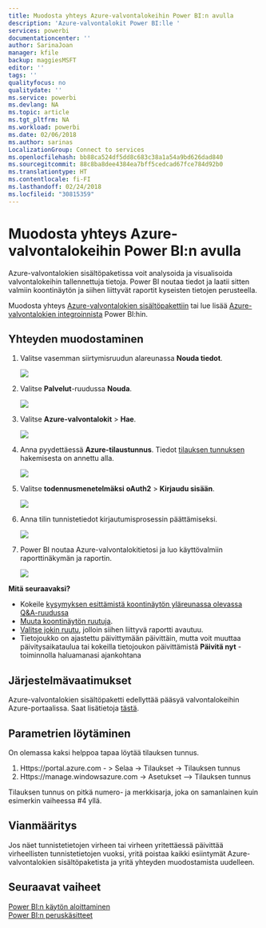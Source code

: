 ```yaml
---
title: Muodosta yhteys Azure-valvontalokeihin Power BI:n avulla
description: 'Azure-valvontalokit Power BI:lle '
services: powerbi
documentationcenter: ''
author: SarinaJoan
manager: kfile
backup: maggiesMSFT
editor: ''
tags: ''
qualityfocus: no
qualitydate: ''
ms.service: powerbi
ms.devlang: NA
ms.topic: article
ms.tgt_pltfrm: NA
ms.workload: powerbi
ms.date: 02/06/2018
ms.author: sarinas
LocalizationGroup: Connect to services
ms.openlocfilehash: bb88ca524df5dd8c683c38a1a54a9bd626dad840
ms.sourcegitcommit: 88c8ba8dee4384ea7bff5cedcad67fce784d92b0
ms.translationtype: HT
ms.contentlocale: fi-FI
ms.lasthandoff: 02/24/2018
ms.locfileid: "30815359"
---
```

# <a name="connect-to-azure-audit-logs-with-power-bi"></a>Muodosta yhteys Azure-valvontalokeihin Power BI:n avulla
Azure-valvontalokien sisältöpaketissa voit analysoida ja visualisoida valvontalokeihin tallennettuja tietoja. Power BI noutaa tiedot ja laatii sitten valmiin koontinäytön ja siihen liittyvät raportit kyseisten tietojen perusteella.

Muodosta yhteys [Azure-valvontalokien sisältöpakettiin](https://app.powerbi.com/getdata/services/azure-audit-logs) tai lue lisää [Azure-valvontalokien integroinnista](https://powerbi.microsoft.com/integrations/azure-audit-logs) Power BI:hin.

## <a name="how-to-connect"></a>Yhteyden muodostaminen
1. Valitse vasemman siirtymisruudun alareunassa **Nouda tiedot**.  
   
    ![](media/service-connect-to-azure-audit-logs/getdata.png)
2. Valitse **Palvelut**-ruudussa **Nouda**.  
   
    ![](media/service-connect-to-azure-audit-logs/services.png) 
3. Valitse **Azure-valvontalokit** > **Hae**.  
   
   ![](media/service-connect-to-azure-audit-logs/azureauditlogs.png)
4. Anna pyydettäessä **Azure-tilaustunnus**. Tiedot [tilauksen tunnuksen](#FindingParams) hakemisesta on annettu alla.   
   
    ![](media/service-connect-to-azure-audit-logs/parameters.png)
5. Valitse **todennusmenetelmäksi** **oAuth2** \> **Kirjaudu sisään**.
   
    ![](media/service-connect-to-azure-audit-logs/creds.png)
6. Anna tilin tunnistetiedot kirjautumisprosessin päättämiseksi.
   
    ![](media/service-connect-to-azure-audit-logs/login.png)
7. Power BI noutaa Azure-valvontalokitietosi ja luo käyttövalmiin raporttinäkymän ja raportin. 
   
    ![](media/service-connect-to-azure-audit-logs/dashboard.png)

**Mitä seuraavaksi?**

* Kokeile [kysymyksen esittämistä koontinäytön yläreunassa olevassa Q&A-ruudussa](power-bi-q-and-a.md)
* [Muuta koontinäytön ruutuja](service-dashboard-edit-tile.md).
* [Valitse jokin ruutu](service-dashboard-tiles.md), jolloin siihen liittyvä raportti avautuu.
* Tietojoukko on ajastettu päivittymään päivittäin, mutta voit muuttaa päivitysaikataulua tai kokeilla tietojoukon päivittämistä **Päivitä nyt** -toiminnolla haluamanasi ajankohtana

## <a name="system-requirements"></a>Järjestelmävaatimukset
Azure-valvontalokien sisältöpaketti edellyttää pääsyä valvontalokeihin Azure-portaalissa. Saat lisätietoja [tästä](https://azure.microsoft.com/documentation/articles/insights-debugging-with-events/).

<a name="FindingParams"></a>

## <a name="finding-parameters"></a>Parametrien löytäminen
On olemassa kaksi helppoa tapaa löytää tilauksen tunnus.

1. Https://portal.azure.com - &gt; Selaa -&gt; Tilaukset -&gt; Tilauksen tunnus
2. Https://manage.windowsazure.com -&gt; Asetukset –&gt; Tilauksen tunnus

Tilauksen tunnus on pitkä numero- ja merkkisarja, joka on samanlainen kuin esimerkin vaiheessa \#4 yllä. 

## <a name="troubleshooting"></a>Vianmääritys
Jos näet tunnistetietojen virheen tai virheen yritettäessä päivittää virheellisten tunnistetietojen vuoksi, yritä poistaa kaikki esiintymät Azure-valvontalokien sisältöpaketista ja yritä yhteyden muodostamista uudelleen.

## <a name="next-steps"></a>Seuraavat vaiheet
[Power BI:n käytön aloittaminen](service-get-started.md)  
[Power BI:n peruskäsitteet](service-basic-concepts.md)  

